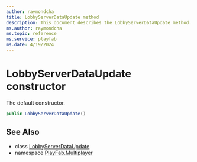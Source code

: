```yaml
---
author: raymondcha
title: LobbyServerDataUpdate method
description: This document describes the LobbyServerDataUpdate method.
ms.author: raymondcha
ms.topic: reference
ms.service: playfab
ms.date: 4/19/2024
---
```


# LobbyServerDataUpdate constructor

The default constructor.

```csharp
public LobbyServerDataUpdate()
```

## See Also

* class [LobbyServerDataUpdate](../LobbyServerDataUpdate.md)
* namespace [PlayFab.Multiplayer](../../PlayFabMultiplayerSDK.md)

